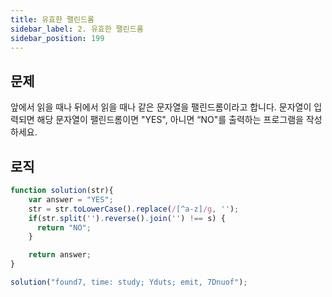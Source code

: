 ```yaml
---
title: 유효한 팰린드롬
sidebar_label: 2. 유효한 팰린드롬
sidebar_position: 199
---
```


## 문제 
앞에서 읽을 때나 뒤에서 읽을 때나 같은 문자열을 팰린드롬이라고 합니다.
문자열이 입력되면 해당 문자열이 팰린드롬이면 "YES", 아니면 “NO"를 출력하는 프로그램을 작성하세요.

## 로직

```js
function solution(str){
    var answer = "YES";
    str = str.toLowerCase().replace(/[^a-z]/g, '');
    if(str.split('').reverse().join('') !== s) {
      return "NO";
    }

    return answer;
}

solution("found7, time: study; Yduts; emit, 7Dnuof");
```




